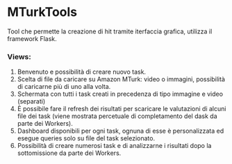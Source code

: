 # MTurkTools
Tool che permette la creazione di hit tramite iterfaccia grafica, utilizza il framework Flask.

### Views:
1) Benvenuto e possibilità di creare nuovo task.
2) Scelta di file da caricare su Amazon MTurk: video o immagini, possibilità di caricarne più di uno alla volta.
3) Schermata con tutti i task creati in precedenza di tipo immagine e video (separati)
4) È possibile fare il refresh dei risultati per scaricare le valutazioni di alcuni file dei task (viene mostrata percetuale di completamento del dask da parte dei Workers).
5) Dashboard disponibili per ogni task, ognuna di esse è personalizzata ed esegue queries solo su file del task selezionato.
6) Possibilità di creare numerosi task e di analizzarne i risultati dopo la sottomissione da parte dei Workers.

